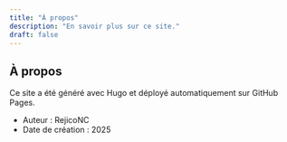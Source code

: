 ```yaml
---
title: "À propos"
description: "En savoir plus sur ce site."
draft: false
---
```


## À propos

Ce site a été généré avec Hugo et déployé automatiquement sur GitHub Pages.

- Auteur : RejicoNC
- Date de création : 2025
